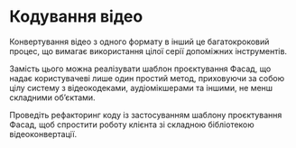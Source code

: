 # Кодування відео

Конвертування відео з одного формату в інший це багатокроковий процес,
що вимагає використання цілої серії допоміжних інструментів.

Замість цього можна реалізувати шаблон проєктування Фасад,
що надає користувачеві лише один простий метод, приховуючи за
собою цілу систему з відеокодеками, аудіомікшерами та
іншими, не менш складними об’єктами.

Проведіть рефакторинг коду із застосуванням шаблону проєктування
Фасад, щоб спростити роботу клієнта зі складною бібліотекою відеоконвертації.


